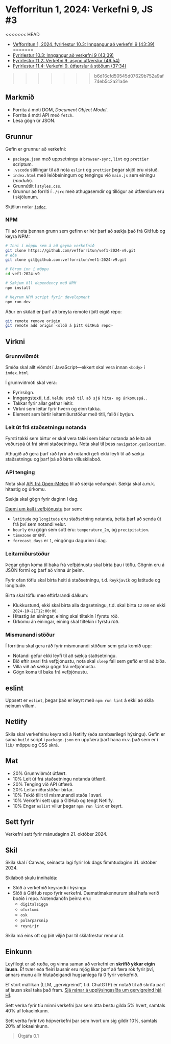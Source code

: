 # Vefforritun 1, 2024: Verkefni 9, JS #3

<<<<<<< HEAD
- [Vefforritun 1, 2024, fyrirlestur 10.3: Inngangur að verkefni 9 (43:39)](https://youtu.be/TjY6TTenRq8)
=======
- [Fyrirlestur 10.3: Inngangur að verkefni 9 (43:39)](https://youtu.be/TjY6TTenRq8)
- [Fyrirlestur 11.2: Verkefni 9, async útfærslur (46:54)](https://www.youtube.com/watch?v=9_N6wTkdkvs)
- [Fyrirlestur 11.4: Verkefni 9, útfærslur á stöðum (37:34)](https://www.youtube.com/watch?v=ufqLNV2zJgQ)
>>>>>>> b6d16cfd50545d07629b752a9af74eb5c2a21a4e

## Markmið

- Forrita á móti DOM, _Document Object Model_.
- Forrita á móti API með `fetch`.
- Lesa gögn úr JSON.

## Grunnur

Gefin er grunnur að verkefni:

- `package.json` með uppsetningu á `browser-sync`, `lint` og `prettier` scriptum.
- `.vscode` stillingar til að nota `eslint` og `prettier` þegar skjöl eru vistuð.
- `index.html` með leiðbeiningum og tengingu við `main.js` sem einingu (_module_).
- Grunnútlit í `styles.css`.
- Grunnur að forriti í `./src` með athugasemdir og tillögur að útfærslum eru í skjölunum.

Skjölun notar [`jsdoc`](https://jsdoc.app/).

### NPM

Til að nota þennan grunn sem gefinn er hér þarf að sækja það frá GitHub og keyra NPM:

```bash
# Inni í möppu sem á að geyma verkefnið
git clone https://github.com/vefforritun/vef1-2024-v9.git
# eða
git clone git@github.com:vefforritun/vef1-2024-v9.git

# Förum inn í möppu
cd vef1-2024-v9

# Sækjum öll dependency með NPM
npm install

# Keyrum NPM script fyrir development
npm run dev
```

Áður en skilað er þarf að breyta remote í þitt eigið repo:

```bash
git remote remove origin
git remote add origin <slóð á þitt GitHub repo>
```

## Virkni

### Grunnviðmót

Smíða skal allt viðmót í JavaScript—ekkert skal vera innan `<body>` í `index.html`.

Í grunnviðmóti skal vera:

- Fyrirsögn.
- Inngangstexti, t.d. `Veldu stað til að sjá hita- og úrkomuspá.`.
- Takkar fyrir allar gefnar leitir.
- Virkni sem leitar fyrir hvern og einn takka.
- Element sem birtir leitarniðurstöður með titli, falið í byrjun.

### Leit út frá staðsetningu notanda

Fyrsti takki sem birtur er skal vera takki sem bíður notanda að leita að veðurspá út frá sinni staðsetningu. Nota skal til þess [`navigator.geolocation`](https://developer.mozilla.org/en-US/docs/Web/API/Navigator/geolocation).

Athugið að gera þarf ráð fyrir að notandi gefi ekki leyfi til að sækja staðsetningu og þarf þá að birta villuskilaboð.

### API tenging

Nota skal [API frá Open-Meteo](https://open-meteo.com/) til að sækja veðurspár. Sækja skal a.m.k. hitastig og úrkomu.

Sækja skal gögn fyrir daginn í dag.

[Dæmi um kall í vefþjónustu](https://api.open-meteo.com/v1/forecast?latitude=65.6835&longitude=-18.0878&hourly=temperature_2m,apparent_temperature,precipitation&timezone=GMT&forecast_days=1) þar sem:

- `latitude` og `longitude` eru staðsetning notanda, þetta þarf að senda út frá því sem notandi velur.
- `hourly` eru gögn sem sótt eru: `temperature_2m`, og `precipitation`.
- `timezone` er `GMT`.
- `forecast_days` er `1`, eingöngu dagurinn í dag.

### Leitarniðurstöður

Þegar gögn koma til baka frá vefþjónustu skal birta þau í töflu. Gögnin eru á JSON formi og þarf að vinna úr þeim.

Fyrir ofan töflu skal birta heiti á staðsetningu, t.d. `Reykjavík` og latitude og longitude.

Birta skal töflu með eftirfarandi dálkum:

- Klukkustund, ekki skal birta alla dagsetningu, t.d. skal birta `12:00` en ekki `2024-10-21T12:00:00`.
- Hitastig án einingar, eining skal tiltekin í fyrstu röð.
- Úrkomu án einingar, eining skal tiltekin í fyrstu röð.

### Mismunandi stöður

Í forritinu skal gera ráð fyrir mismunandi stöðum sem geta komið upp:

- Notandi gefur ekki leyfi til að sækja staðsetningu.
- Bið eftir svari frá vefþjónustu, nota skal `sleep` fall sem gefið er til að bíða.
- Villa við að sækja gögn frá vefþjónustu.
- Gögn koma til baka frá vefþjónustu.

## eslint

Uppsett er `eslint`, þegar það er keyrt með `npm run lint` á ekki að skila neinum villum.

## Netlify

Skila skal verkefninu keyrandi á Netlify (eða sambærilegri hýsingu). Gefin er sama `build` script í `package.json` en uppfæra þarf hana m.v. það sem er í `lib/` möppu og CSS skrá.

## Mat

- 20% Grunnviðmót útfært.
- 10% Leit út frá staðsetningu notanda útfærð.
- 20% Tenging við API útfærð.
- 20% Leitarniðurstöður birtar.
- 10% Tekið tillit til mismunandi staða í svari.
- 10% Verkefni sett upp á GitHub og tengt Netlify.
- 10% Engar `eslint` villur þegar `npm run lint` er keyrt.

## Sett fyrir

Verkefni sett fyrir mánudaginn 21. október 2024.

## Skil

Skila skal í Canvas, seinasta lagi fyrir lok dags fimmtudaginn 31. október 2024.

Skilaboð skulu innihalda:

- Slóð á verkefnið keyrandi í hýsingu
- Slóð á GitHub repo fyrir verkefni. Dæmatímakennurum skal hafa verið boðið í repo. Notendanöfn þeirra eru:
  - `digitalsigga`
  - `ofurtumi`
  - `osk`
  - `polarparsnip`
  - `reynirjr`

Skila má eins oft og þið viljið þar til skilafrestur rennur út.

## Einkunn

Leyfilegt er að ræða, og vinna saman að verkefni en **skrifið ykkar eigin lausn**. Ef tvær eða fleiri lausnir eru mjög líkar þarf að færa rök fyrir því, annars munu allir hlutaðeigandi hugsanlega fá 0 fyrir verkefnið.

Ef stórt mállíkan (LLM, „gervigreind“, t.d. ChatGTP) er notað til að skrifa part af lausn skal taka það fram. [Sjá nánar á upplýsingasíða um gervigreind hjá HÍ](https://gervigreind.hi.is/).

Sett verða fyrir tíu minni verkefni þar sem átta bestu gilda 5% hvert, samtals 40% af lokaeinkunn.

Sett verða fyrir tvö hópverkefni þar sem hvort um sig gildir 10%, samtals 20% af lokaeinkunn.

> Útgáfa 0.1
